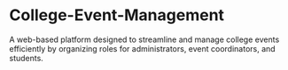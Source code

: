 # College-Event-Management
A web-based platform designed to streamline and manage college events efficiently by organizing roles for administrators, event coordinators, and students.
